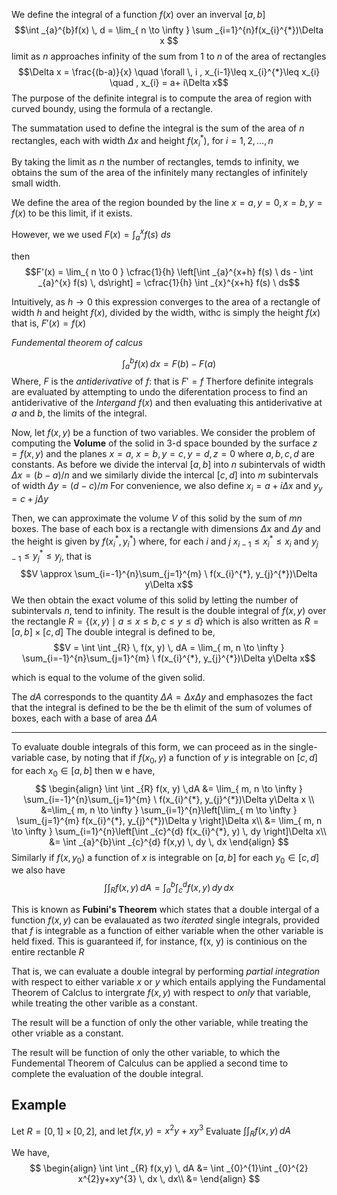 We define the integral of a function $f(x)$ over an inverval $[a, b]$
$$\int _{a}^{b}f(x) \, d = \lim_{ n \to \infty } \sum _{i=1}^{n}f(x_{i}^{*})\Delta x $$
limit as $n$ approaches infinity of the sum from $1$ to $n$ of the area of rectangles
$$\Delta x = \frac{(b-a)}{x} \quad \forall \, i , x_{i-1}\leq x_{i}^{*}\leq x_{i} \quad , x_{i} = a+ i\Delta x$$ 
The purpose of the definite integral is to compute the area of region with curved boundy, 
using the formula of a rectangle. 

The summatation used to define the integral is the sum of the area of $n$ rectangles, 
	each with width $\Delta x$ and height $f(x_{i}^{*})$, for $i=1, 2, \dots , n$ 

By taking the limit as $n$ the number of rectangles, temds to infinity, we obtains the sum of the area of the infinitely many rectangles of infinitely small width.

We define the area of the region bounded by the line $x=a, y=0, x=b, y=f(x)$ to be this limit, if it exists.


However, we we used $F(x) = \int _{a}^{x} f(s) \ ds$ 

then $$F'(x) = \lim_{ n \to 0 } \cfrac{1}{h} \left[\int _{a}^{x+h} f(s) \ ds - \int _{a}^{x} f(s) \, ds\right] = \cfrac{1}{h} \int _{x}^{x+h} f(s) \ ds$$

Intuitively, as $h\rightarrow 0$
	this expression converges to the area of a rectangle of width $h$ and height $f(x)$, 
		divided by the width, 
			withc is simply the height $f(x)$
				that is, $F'(x) = f(x)$

*Fundemental theorem of calcus* 





$$\int _{a}^{b} f(x) \, dx =F(b) - F(a)$$
Where, $F$ is the *antiderivative* of $f$: that is $F' = f$
Therfore definite integrals are evaluated by attempting to undo the diferentation process to find an antiderivative of the *Intergand* $f(x)$ and then evaluating this antiderivative at $a$ and $b$, the limits of the integral. 

Now, let $f(x, y)$ be a function of two variables. 
We consider the problem of computing the **Volume** of the solid in 3-d space
bounded by the surface $z = f(x, y)$ 
and the planes $x = a$, $x = b, y=c, y=d, z =0$ where $a, b, c, d$ are constants.
As before we divide the interval $[a, b]$ into $n$ subintervals of width $\Delta x=(b-a)/n$ 
and we similarly divide the intercal $[c, d]$ into $m$ subintervals of width $\Delta y=(d-c)/m$
For convenience, we also define $x_{i} = a+i\Delta x$ and $y_{y}=c+j\Delta y$ 

Then, we can approximate the volume $V$ of this solid by the sum of $mn$ boxes.
The base of each box is a rectangle with dimensions $\Delta x\text{ and } \Delta y$
and the height is given by $f(x_{i}^{*}, y_{i}^{*})$ where, for each $i$ and $j$ $x_{i-1}\leq x_{i}^{*}\leq x_{i}$ and $y_{j-1}\leq y_{j}^{*}\leq y_{j}$, that is
$$V \approx \sum_{i=-1}^{n}\sum_{j=1}^{m} \ f(x_{i}^{*}, y_{j}^{*})\Delta y\Delta x$$
We then obtain the exact volume of this solid by letting the number of subintervals $n$, tend to infinity.
The result is the double integral of $f(x,y)$ over the rectangle $R=\{ (x, y)\mid a\leq x\leq b, c\leq y\leq d \}$ which is also written as $R = [a, b]\times[c,d]$
The double integral is defined to be,
$$V = \int \int _{R} \, f(x, y)  \, dA = \lim_{ m, n \to \infty } \sum_{i=-1}^{n}\sum_{j=1}^{m} \ f(x_{i}^{*}, y_{j}^{*})\Delta y\Delta x$$

which is equal to the volume of the given solid.

The $dA$ corresponds to the quantity $\Delta A = \Delta x\Delta y$ 
and emphasozes the fact that the integral is defined to be the be th elimit of the sum of volumes of boxes, each with a base of area $\Delta A$
***
To evaluate double integrals of this form, we can proceed as in the single-variable case, by noting that if $f(x_{0}, y)$ a function of $y$ is integrable on $[c, d]$ for each $x_{0}\in [a, b]$ then w e have, 
$$
\begin{align}
\int \int _{R} f(x, y) \,dA &= \lim_{ m, n \to \infty } \sum_{i=-1}^{n}\sum_{j=1}^{m} \ f(x_{i}^{*}, y_{j}^{*})\Delta y\Delta x \\
&=\lim_{ m, n \to \infty } \sum_{i=1}^{n}\left[\lim_{ m \to \infty } \sum_{j=1}^{m} f(x_{i}^{*}, y_{j}^{*})\Delta y \right]\Delta x\\
&= \lim_{ m, n \to \infty } \sum_{i=1}^{n}\left[\int _{c}^{d} f(x_{i}^{*}, y) \, dy \right]\Delta x\\
&= \int _{a}^{b}\int _{c}^{d} f(x,y) \, dy  \, dx 
\end{align}
$$
Similarly if $f(x, y_{0})$ a function of $x$ is integrable on $[a, b]$ for each $y_{0}\in [c, d]$ we also have
$$\int \int _{R} f(x, y) \, dA =\int _{a}^{b}\int _{c}^{d} f(x,y) \, dy  \, dx $$

This is known as **Fubini's Theorem** which states that a double intergal of a function $f(x, y)$ can be evalauated as two *iterated* single integrals, 
	provided that $f$ is integrable as a function of either variable when the other variable is held fixed.
		This is guaranteed if, for instance, f(x, y) is continious on the entire rectanble $R$ 

That is, we can evaluate a double integral by performing *partial integration* with respect to either variable $x$ or $y$ which entails applying the Fundamental Theorem of Calclus to intergrate $f(x, y)$ with respect to *only* that variable, while treating the other varible as a constant. 

The result will be a function of only the other variable, while treating the other vriable as a constant. 

The result will be function of only the other variable, to which the Fundemental Theorem of Calculus can be applied a second time to complete the evaluation of the double integral.

## Example
Let $R = [0,1]\times[0, 2]$, and let $f(x, y) = x^2y+xy^{3}$
Evaluate $\int \int _{R} f(x,y) \, dA$

We have,
$$
\begin{align}
\int \int _{R} f(x,y) \, dA &= \int _{0}^{1}\int _{0}^{2} x^{2}y+xy^{3} \, dx  \, dx\\
&= 
\end{align}
$$





